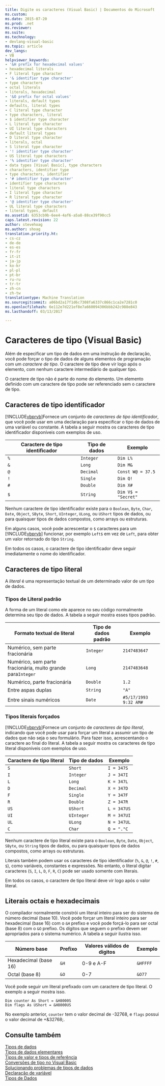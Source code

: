 ```yaml
---
title: Digite os caracteres (Visual Basic) | Documentos do Microsoft
ms.custom: 
ms.date: 2015-07-20
ms.prod: .net
ms.reviewer: 
ms.suite: 
ms.technology:
- devlang-visual-basic
ms.topic: article
dev_langs:
- VB
helpviewer_keywords:
- '&H prefix for hexadecimal values'
- hexadecimal literals
- F literal type character
- '& identifier type character'
- type characters
- octal literals
- literals, hexadecimal
- '&O prefix for octal values'
- literals, default types
- defaults, literal types
- C literal type character
- type characters, literal
- $ identifier type character
- L literal type character
- UI literal type characters
- default literal types
- D literal type character
- literals, octal
- S literal type character
- '! identifier type character'
- US literal type characters
- '% identifier type character'
- data types [Visual Basic], type characters
- characters, identifier type
- type characters, identifier
- '# identifier type character'
- identifier type characters
- literal type characters
- I literal type character
- R literal type character
- '@ identifier type character'
- UL literal type characters
- literal types, default
ms.assetid: 6353cb9b-6ee4-4af6-a5a8-88ce39f90cc5
caps.latest.revision: 22
author: stevehoag
ms.author: shoag
translation.priority.ht:
- cs-cz
- de-de
- es-es
- fr-fr
- it-it
- ja-jp
- ko-kr
- pl-pl
- pt-br
- ru-ru
- tr-tr
- zh-cn
- zh-tw
translationtype: Machine Translation
ms.sourcegitcommit: a06bd2a17f1d6c7308fa6337c866c1ca2e7281c0
ms.openlocfilehash: 6e112e7d221ef8e7a660094306bbb242c988e843
ms.lasthandoff: 03/13/2017

---
```

# <a name="type-characters-visual-basic"></a>Caracteres de tipo (Visual Basic)
Além de especificar um tipo de dados em uma instrução de declaração, você pode forçar o tipo de dados de alguns elementos de programação com um *caractere de tipo*. O caractere de tipo deve vir logo após o elemento, com nenhum caractere intermediário de qualquer tipo.  
  
 O caractere de tipo não é parte do nome do elemento. Um elemento definido com um caractere de tipo pode ser referenciado sem o caractere de tipo.  
  
## <a name="identifier-type-characters"></a>Caracteres de tipo identificador  
 [!INCLUDE[vbprvb](../../../../csharp/programming-guide/concepts/linq/includes/vbprvb_md.md)]Fornece um conjunto de *caracteres de tipo identificador*, que você pode usar em uma declaração para especificar o tipo de dados de uma variável ou constante. A tabela a seguir mostra os caracteres de tipo identificador disponíveis com exemplos de uso.  
  
|Caractere de tipo identificador|Tipo de dados|Exemplo|  
|-------------------------------|---------------|-------------|  
|`%`|`Integer`|`Dim L%`|  
|`&`|`Long`|`Dim M&`|  
|`@`|`Decimal`|`Const W@ = 37.5`|  
|`!`|`Single`|`Dim Q!`|  
|`#`|`Double`|`Dim X#`|  
|`$`|`String`|`Dim V$ = "Secret"`|  
  
 Nenhum caractere de tipo identificador existe para o `Boolean`, `Byte`, `Char`, `Date`, `Object`, `SByte`, `Short`, `UInteger`, `ULong`, ou `UShort` tipos de dados, ou para quaisquer tipos de dados compostos, como arrays ou estruturas.  
  
 Em alguns casos, você pode acrescentar o `$` caracteres para um [!INCLUDE[vbprvb](../../../../csharp/programming-guide/concepts/linq/includes/vbprvb_md.md)] funcionar, por exemplo `Left$` em vez de `Left`, para obter um valor retornado do tipo `String`.  
  
 Em todos os casos, o caractere de tipo identificador deve seguir imediatamente o nome do identificador.  
  
## <a name="literal-type-characters"></a>Caracteres de tipo literal  
 A *literal* é uma representação textual de um determinado valor de um tipo de dados.  
  
### <a name="default-literal-types"></a>Tipos de Literal padrão  
 A forma de um literal como ele aparece no seu código normalmente determina seu tipo de dados. A tabela a seguir mostra esses tipos padrão.  
  
|Formato textual de literal|Tipo de dados padrão|Exemplo|  
|-----------------------------|-----------------------|-------------|  
|Numérico, sem parte fracionária|`Integer`|`2147483647`|  
|Numérico, sem parte fracionária, muito grande para`Integer`|`Long`|`2147483648`|  
|Numérico, parte fracionária|`Double`|`1.2`|  
|Entre aspas duplas|`String`|`"A"`|  
|Entre sinais numéricos|`Date`|`#5/17/1993 9:32 AM#`|  
  
### <a name="forced-literal-types"></a>Tipos literais forçados  
 [!INCLUDE[vbprvb](../../../../csharp/programming-guide/concepts/linq/includes/vbprvb_md.md)]Fornece um conjunto de *caracteres de tipo literal*, indicando que você pode usar para forçar um literal a assumir um tipo de dados que não seja o seu formulário. Para fazer isso, acrescentando o caractere ao final do literal. A tabela a seguir mostra os caracteres de tipo literal disponíveis com exemplos de uso.  
  
|Caractere de tipo literal|Tipo de dados|Exemplo|  
|----------------------------|---------------|-------------|  
|`S`|`Short`|`I = 347S`|  
|`I`|`Integer`|`J = 347I`|  
|`L`|`Long`|`K = 347L`|  
|`D`|`Decimal`|`X = 347D`|  
|`F`|`Single`|`Y = 347F`|  
|`R`|`Double`|`Z = 347R`|  
|`US`|`UShort`|`L = 347US`|  
|`UI`|`UInteger`|`M = 347UI`|  
|`UL`|`ULong`|`N = 347UL`|  
|`C`|`Char`|`Q = "."C`|  
  
 Nenhum caractere de tipo literal existe para o `Boolean`, `Byte`, `Date`, `Object`, `SByte`, ou `String` tipos de dados, ou para quaisquer tipos de dados compostos, como arrays ou estruturas.  
  
 Literais também podem usar os caracteres de tipo identificador (`%`, `&`, `@`, `!`, `#`, `$`), como variáveis, constantes e expressões. No entanto, o literal digitar caracteres (`S`, `I`, `L`, `D`, `F`, `R`, `C`) pode ser usado somente com literais.  
  
 Em todos os casos, o caractere de tipo literal deve vir logo após o valor literal.  
  
## <a name="hexadecimal-and-octal-literals"></a>Literais octais e hexadecimais  
 O compilador normalmente constrói um literal inteiro para ser do sistema de número decimal (base 10). Você pode forçar um literal inteiro para ser hexadecimal (base 16) com o `&H` prefixo e você pode forçá-lo para ser octal (base 8) com o `&O` prefixo. Os dígitos que seguem o prefixo devem ser apropriados para o sistema numérico. A tabela a seguir ilustra isso.  
  
|Número base|Prefixo|Valores válidos de dígitos|Exemplo|  
|-----------------|------------|------------------------|-------------|  
|Hexadecimal (base 16)|`&H`|0-9 e A-F|`&HFFFF`|  
|Octal (base 8)|`&O`|0-7|`&O77`|  
  
 Você pode seguir um literal prefixado com um caractere de tipo literal. O exemplo a seguir mostra isso.  
  
```  
Dim counter As Short = &H8000S  
Dim flags As UShort = &H8000US  
```  
  
 No exemplo anterior, `counter` tem o valor decimal de -32768, e `flags` possui o valor decimal de +&32768;.  
  
## <a name="see-also"></a>Consulte também  
 [Tipos de dados](../../../../visual-basic/programming-guide/language-features/data-types/index.md)   
 [Tipos de dados elementares](../../../../visual-basic/programming-guide/language-features/data-types/elementary-data-types.md)   
 [Tipos de valor e tipos de referência](../../../../visual-basic/programming-guide/language-features/data-types/value-types-and-reference-types.md)   
 [Conversões de tipo no Visual Basic](../../../../visual-basic/programming-guide/language-features/data-types/type-conversions.md)   
 [Solucionando problemas de tipos de dados](../../../../visual-basic/programming-guide/language-features/data-types/troubleshooting-data-types.md)   
 [Declaração de variável](../../../../visual-basic/programming-guide/language-features/variables/variable-declaration.md)   
 [Tipos de Dados](../../../../visual-basic/language-reference/data-types/data-type-summary.md)
